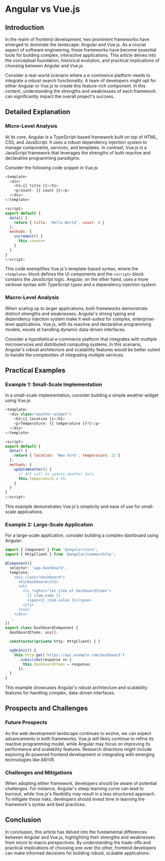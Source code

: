 # Angular vs Vue.js
## Introduction

In the realm of frontend development, two prominent frameworks have emerged to dominate the landscape: Angular and Vue.js. As a crucial aspect of software engineering, these frameworks have become essential tools for building complex, interactive applications. This article delves into the conceptual foundation, historical evolution, and practical implications of choosing between Angular and Vue.js.

Consider a real-world scenario where a e-commerce platform needs to integrate a robust search functionality. A team of developers might opt for either Angular or Vue.js to create this feature-rich component. In this context, understanding the strengths and weaknesses of each framework can significantly impact the overall project's success.

## Detailed Explanation

### Micro-Level Analysis

At its core, Angular is a TypeScript-based framework built on top of HTML, CSS, and JavaScript. It uses a robust dependency injection system to manage components, services, and templates. In contrast, Vue.js is a JavaScript framework that leverages the strengths of both reactive and declarative programming paradigms.

Consider the following code snippet in Vue.js:
```javascript
<template>
  <div>
    <h1>{{ title }}</h1>
    <p>Count: {{ count }}</p>
  </div>
</template>

<script>
export default {
  data() {
    return { title: 'Hello World', count: 0 }
  },
  methods: {
    increment() {
      this.count++
    }
  }
}
</script>
```
This code exemplifies Vue.js's template-based syntax, where the `<template>` block defines the UI components and the `<script>` block contains the JavaScript logic. Angular, on the other hand, uses a more verbose syntax with TypeScript types and a dependency injection system.

### Macro-Level Analysis

When scaling up to larger applications, both frameworks demonstrate distinct strengths and weaknesses. Angular's strong typing and dependency injection system make it well-suited for complex, enterprise-level applications. Vue.js, with its reactive and declarative programming models, excels at handling dynamic data-driven interfaces.

Consider a hypothetical e-commerce platform that integrates with multiple microservices and distributed computing systems. In this scenario, Angular's robust architecture and scalability features would be better suited to handle the complexities of integrating multiple services.

## Practical Examples

### Example 1: Small-Scale Implementation

In a small-scale implementation, consider building a simple weather widget using Vue.js:
```javascript
<template>
  <div class="weather-widget">
    <h2>{{ location }}</h2>
    <p>Temperature: {{ temperature }}°C</p>
  </div>
</template>

<script>
export default {
  data() {
    return { location: 'New York', temperature: 22 }
  },
  methods: {
    updateWeather() {
      // API call to update weather data
      this.temperature = 25;
    }
  }
}
</script>
```
This example demonstrates Vue.js's simplicity and ease of use for small-scale applications.

### Example 2: Large-Scale Application

For a large-scale application, consider building a complex dashboard using Angular:
```typescript
import { Component } from '@angular/core';
import { HttpClient } from '@angular/common/http';

@Component({
  selector: 'app-dashboard',
  template: `
    <div class="dashboard">
      <h1>Dashboard</h1>
      <ul>
        <li *ngFor="let item of dashboardItems">
          {{ item.name }}
          <span>{{ item.value }}</span>
        </li>
      </ul>
    </div>
  `,
})
export class DashboardComponent {
  dashboardItems: any[];

  constructor(private http: HttpClient) { }

  ngOnInit() {
    this.http.get('https://api.example.com/dashboard')
      .subscribe(response => {
        this.dashboardItems = response;
      });
  }
}
```
This example showcases Angular's robust architecture and scalability features for handling complex, data-driven interfaces.

## Prospects and Challenges

### Future Prospects

As the web development landscape continues to evolve, we can expect advancements in both frameworks. Vue.js will likely continue to refine its reactive programming model, while Angular may focus on improving its performance and scalability features. Research directions might include exploring AI-powered frontend development or integrating with emerging technologies like AR/VR.

### Challenges and Mitigations

When adopting either framework, developers should be aware of potential challenges. For instance, Angular's steep learning curve can lead to burnout, while Vue.js's flexibility may result in a less structured approach. To mitigate these risks, developers should invest time in learning the framework's syntax and best practices.

## Conclusion

In conclusion, this article has delved into the fundamental differences between Angular and Vue.js, highlighting their strengths and weaknesses from micro to macro perspectives. By understanding the trade-offs and practical implications of choosing one over the other, frontend developers can make informed decisions for building robust, scalable applications.